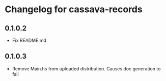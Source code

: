 # Changelog for cassava-records

## 0.1.0.2

- Fix README.md

## 0.1.0.3

- Remove Main.hs from uploaded distribution. Causes doc generation to fail
